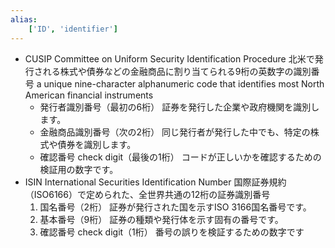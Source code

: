 ```yaml
---
alias:
    ['ID', 'identifier']
---
```

- CUSIP Committee on Uniform Security Identification Procedure
    北米で発行される株式や債券などの金融商品に割り当てられる9桁の英数字の識別番号
    a unique nine-character alphanumeric code that identifies most North American financial instruments
    - 発行者識別番号（最初の6桁）
        証券を発行した企業や政府機関を識別します。
    - 金融商品識別番号（次の2桁）
        同じ発行者が発行した中でも、特定の株式や債券を識別します。
    - 確認番号 check digit（最後の1桁）
        コードが正しいかを確認するための検証用の数字です。
- ISIN International Securities Identification Number
    国際証券規約（ISO6166）で定められた、全世界共通の12桁の証券識別番号
    1. 国名番号（2桁）
        証券が発行された国を示すISO 3166国名番号です。
    2. 基本番号（9桁）
        証券の種類や発行体を示す固有の番号です。
    3. 確認番号 check digit（1桁）
        番号の誤りを検証するための数字です